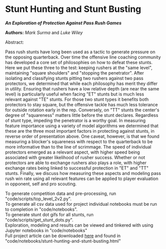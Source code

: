 # Stunt Hunting and Stunt Busting 

***An Exploration of Protection Against Pass Rush Games***

**Authors:** *Mark Surma* and *Luke Wiley*

Abstract:

Pass rush stunts have long been used as a tactic to generate pressure on the opposing quarterback. Over time the offensive line coaching community has developed a core set of philosophies on how to defeat these stunts. Here we put these three to the test: keeping rushers at the "same level", maintaining "square shoulders" and "stopping the penetrator". After isolating and classifying stunts pitting two rushers against two pass protectors, we determined that while each philosophy has merit they differ in utility. Ensuring that rushers have a low relative depth (are near the same level) is particularly useful when facing "ET" stunts but is much less relevant against "TE" stunts. For those two stunt types it benefits both protectors to stay square, but the offensive tackle has much less tolerance for outside rotation early in the rep. Conversely, on "TT" stunts the center's degree of "squareness" matters little before the stunt declares. Regardless of stunt type, impeding the penetrator is a worthy goal. In measuring feature importance using a variety of model algorithms we determined that these are the three most important factors in protecting against stunts, in reverse order of presentation above. One caveat, however, is that we found measuring a blocker's squareness with respect to the quarterback to be more informative than to the line of scrimmage. The speed of individual protectors emerged as a relevant aspect, with higher speed being associated with greater likelihood of rusher success. Whether or not protectors are able to exchange rushers also plays a role, with higher exchange rates being linked to successful protection in "ET" and "TT" stunts. Finally, we discuss how measuring these aspects and modeling pass rush win rate using all relevant features can be applied to player evaluation in opponent, self and pro scouting.

To generate competition data and pre-processing, run "code/scripts/top_level_2v2.py".\
To generate all csv data used for project individual notebooks must be run to completion in "code/notebooks".\
To generate stunt dot gifs for all stunts, run "code/scripts/get_stunt_dots.py".\
Exploration, modeling and results can be viewed and tinkered with using Jupyter notebooks in "code/notebooks"\
Full project article can be downloaded [here](https://drive.google.com/file/d/1XKW4FOaKNCU4azP_XMdA5iec5BRkGnT9/view?usp=drive_link) and found in "code/notebooks/stunt-hunting-and-stunt-busting.html"